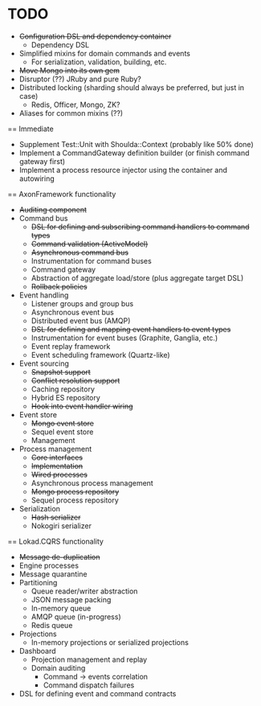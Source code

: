 # TODO

+ ~~Configuration DSL and dependency container~~
  + Dependency DSL
+ Simplified mixins for domain commands and events
  + For serialization, validation, building, etc.
+ ~~Move Mongo into its own gem~~
+ Disruptor (??) JRuby and pure Ruby?
+ Distributed locking (sharding should always be preferred, but just in case)
  + Redis, Officer, Mongo, ZK?
+ Aliases for common mixins (??)

== Immediate

+ Supplement Test::Unit with Shoulda::Context (probably like 50% done)
+ Implement a CommandGateway definition builder (or finish command gateway first)
+ Implement a process resource injector using the container and autowiring

== AxonFramework functionality

+ ~~Auditing component~~
+ Command bus
  + ~~DSL for defining and subscribing command handlers to command types~~
  + ~~Command validation (ActiveModel)~~
  + ~~Asynchronous command bus~~
  + Instrumentation for command buses
  + Command gateway
  + Abstraction of aggregate load/store (plus aggregate target DSL)
  + ~~Rollback policies~~
+ Event handling
  + Listener groups and group bus
  + Asynchronous event bus
  + Distributed event bus (AMQP)
  + ~~DSL for defining and mapping event handlers to event types~~
  + Instrumentation for event buses (Graphite, Ganglia, etc.)
  + Event replay framework
  + Event scheduling framework (Quartz-like)
+ Event sourcing
  + ~~Snapshot support~~
  + ~~Conflict resolution support~~
  + Caching repository
  + Hybrid ES repository
  + ~~Hook into event handler wiring~~
+ Event store
  + ~~Mongo event store~~
  + Sequel event store
  + Management
+ Process management
  + ~~Core interfaces~~
  + ~~Implementation~~
  + ~~Wired processes~~
  + Asynchronous process management
  + ~~Mongo process repository~~
  + Sequel process repository
+ Serialization
  + ~~Hash serializer~~
  + Nokogiri serializer

== Lokad.CQRS functionality

+ ~~Message de-duplication~~
+ Engine processes
+ Message quarantine
+ Partitioning
  + Queue reader/writer abstraction
  + JSON message packing
  + In-memory queue
  + AMQP queue (in-progress)
  + Redis queue
+ Projections
  + In-memory projections or serialized projections
+ Dashboard
  + Projection management and replay
  + Domain auditing
    + Command -> events correlation
    + Command dispatch failures
+ DSL for defining event and command contracts
